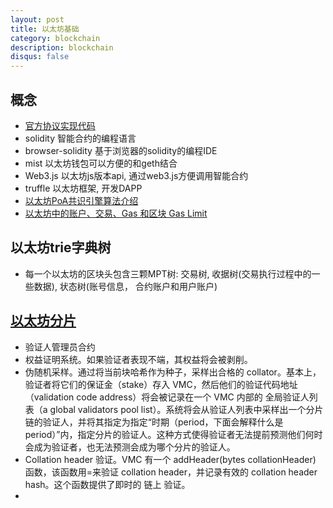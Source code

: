```yaml
---
layout: post
title: 以太坊基础
category: blockchain
description: blockchain
disqus: false
---
```


## 概念
* [官方协议实现代码](https://github.com/ethereum/go-ethereum)
* solidity 智能合约的编程语言
* browser-solidity 基于浏览器的solidity的编程IDE
* mist 以太坊钱包可以方便的和geth结合
* Web3.js 以太坊js版本api, 通过web3.js方便调用智能合约
* truffle 以太坊框架, 开发DAPP
* [以太坊PoA共识引擎算法介绍](https://www.jianshu.com/p/9025a523ab0f)
* [以太坊中的账户、交易、Gas 和区块 Gas Limit](https://ethfans.org/posts/accounts-transactions-gas-ethereum)


## 以太坊trie字典树
* 每一个以太坊的区块头包含三颗MPT树: 交易树, 收据树(交易执行过程中的一些数据), 状态树(账号信息， 合约账户和用户账户)


## [以太坊分片](https://ethfans.org/posts/ethereum-sharding-and-finality)
* 验证人管理员合约
* 权益证明系统。如果验证者表现不端，其权益将会被剥削。
* 伪随机采样。通过将当前块哈希作为种子，采样出合格的 collator。基本上，验证者将它们的保证金（stake）存入 VMC，然后他们的验证代码地址（validation code address）将会被记录在一个 VMC 内部的 全局验证人列表（a global validators pool list）。系统将会从验证人列表中采样出一个分片链的验证人，并将其指定为指定“时期（period，下面会解释什么是 period）”内，指定分片的验证人。这种方式使得验证者无法提前预测他们何时会成为验证者，也无法预测会成为哪个分片的验证人。
* Collation header 验证。VMC 有一个 addHeader(bytes collationHeader) 函数，该函数用=来验证 collation header，并记录有效的 collation header hash。这个函数提供了即时的 链上 验证。
* 
